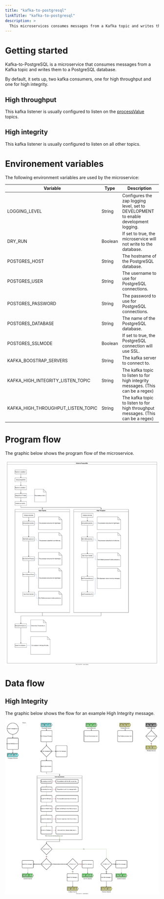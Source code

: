 ```yaml
---
title: "kafka-to-postgresql"
linkTitle: "kafka-to-postgresql"
description: >
  This microservices consumes messages from a Kafka topic and writes them to a PostgreSQL database.
---
```


# Getting started

Kafka-to-PostgreSQL is a microservice that consumes messages from a Kafka topic and writes them to a PostgreSQL database.

By default, it sets up, two kafka consumers, one for high throughput and one for high integrity.

## High throughput

This kafka listener is usually configured to listen on the [processValue](https://docs.umh.app/docs/concepts/mqtt/#processvalue) topics.

## High integrity

This kafka listener is usually configured to listen on all other topics.

# Environement variables

The following environment variables are used by the microservice:

| Variable                           | Type    | Description                                                                         |
|------------------------------------|---------|-------------------------------------------------------------------------------------|
| LOGGING_LEVEL                      | String  | Configures the zap logging level, set to DEVELOPMENT to enable development logging. |
| DRY_RUN                            | Boolean | If set to true, the microservice will not write to the database.                    | 
| POSTGRES_HOST                      | String  | The hostname of the PostgreSQL database.                                            |
| POSTGRES_USER                      | String  | The username to use for PostgreSQL connections.                                     |
| POSTGRES_PASSWORD                  | String  | The password to use for PostgreSQL connections.                                     |
| POSTGRES_DATABASE                  | String  | The name of the PostgreSQL database.                                                |
| POSTGRES_SSLMODE                   | Boolean | If set to true, the PostgreSQL connection will use SSL.                             |
| KAFKA_BOOSTRAP_SERVERS             | String  | The kafka server to connect to.                                                     |
| KAFKA_HIGH_INTEGRITY_LISTEN_TOPIC  | String  | The kafka topic to listen to for high integrity messages. (This can be a regex)     |
| KAFKA_HIGH_THROUGHPUT_LISTEN_TOPIC | String  | The kafka topic to listen to for high throughput messages. (This can be a regex)    |


# Program flow

The graphic below shows the program flow of the microservice.

![Kafka-to-postgres-flow](kafka-to-postgresql-flow.drawio.svg)

# Data flow

## High Integrity
The graphic below shows the flow for an example High Integrity message.

![Kafka-hi-data-flow](HICountFlow.drawio.svg)